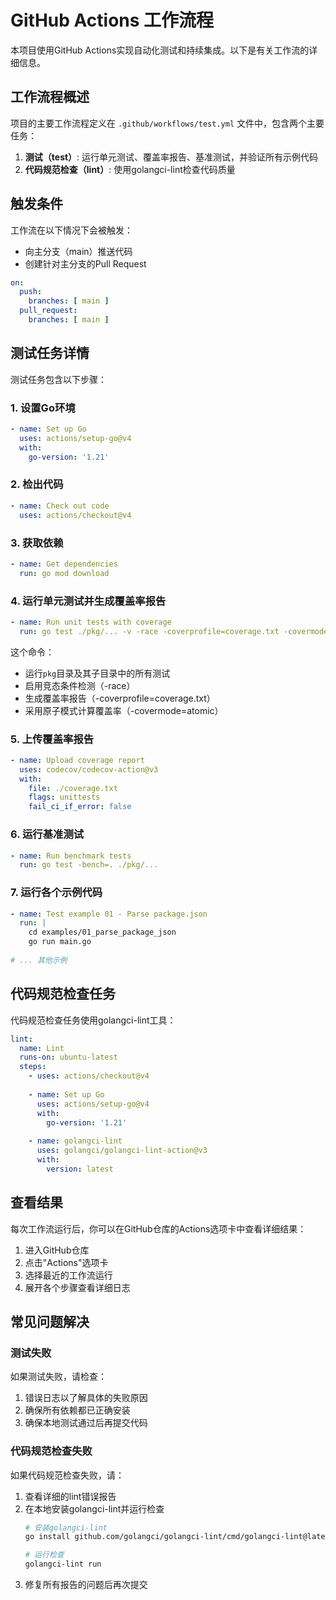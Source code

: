 # GitHub Actions 工作流程

本项目使用GitHub Actions实现自动化测试和持续集成。以下是有关工作流的详细信息。

## 工作流程概述

项目的主要工作流程定义在 `.github/workflows/test.yml` 文件中，包含两个主要任务：

1. **测试（test）**: 运行单元测试、覆盖率报告、基准测试，并验证所有示例代码
2. **代码规范检查（lint）**: 使用golangci-lint检查代码质量

## 触发条件

工作流在以下情况下会被触发：

- 向主分支（main）推送代码
- 创建针对主分支的Pull Request

```yaml
on:
  push:
    branches: [ main ]
  pull_request:
    branches: [ main ]
```

## 测试任务详情

测试任务包含以下步骤：

### 1. 设置Go环境

```yaml
- name: Set up Go
  uses: actions/setup-go@v4
  with:
    go-version: '1.21'
```

### 2. 检出代码

```yaml
- name: Check out code
  uses: actions/checkout@v4
```

### 3. 获取依赖

```yaml
- name: Get dependencies
  run: go mod download
```

### 4. 运行单元测试并生成覆盖率报告

```yaml
- name: Run unit tests with coverage
  run: go test ./pkg/... -v -race -coverprofile=coverage.txt -covermode=atomic
```

这个命令：
- 运行`pkg`目录及其子目录中的所有测试
- 启用竞态条件检测（-race）
- 生成覆盖率报告（-coverprofile=coverage.txt）
- 采用原子模式计算覆盖率（-covermode=atomic）

### 5. 上传覆盖率报告

```yaml
- name: Upload coverage report
  uses: codecov/codecov-action@v3
  with:
    file: ./coverage.txt
    flags: unittests
    fail_ci_if_error: false
```

### 6. 运行基准测试

```yaml
- name: Run benchmark tests
  run: go test -bench=. ./pkg/...
```

### 7. 运行各个示例代码

```yaml
- name: Test example 01 - Parse package.json
  run: |
    cd examples/01_parse_package_json
    go run main.go
    
# ... 其他示例
```

## 代码规范检查任务

代码规范检查任务使用golangci-lint工具：

```yaml
lint:
  name: Lint
  runs-on: ubuntu-latest
  steps:
    - uses: actions/checkout@v4
    
    - name: Set up Go
      uses: actions/setup-go@v4
      with:
        go-version: '1.21'
        
    - name: golangci-lint
      uses: golangci/golangci-lint-action@v3
      with:
        version: latest
```

## 查看结果

每次工作流运行后，你可以在GitHub仓库的Actions选项卡中查看详细结果：

1. 进入GitHub仓库
2. 点击"Actions"选项卡
3. 选择最近的工作流运行
4. 展开各个步骤查看详细日志

## 常见问题解决

### 测试失败

如果测试失败，请检查：

1. 错误日志以了解具体的失败原因
2. 确保所有依赖都已正确安装
3. 确保本地测试通过后再提交代码

### 代码规范检查失败

如果代码规范检查失败，请：

1. 查看详细的lint错误报告
2. 在本地安装golangci-lint并运行检查
   ```bash
   # 安装golangci-lint
   go install github.com/golangci/golangci-lint/cmd/golangci-lint@latest
   
   # 运行检查
   golangci-lint run
   ```
3. 修复所有报告的问题后再次提交 